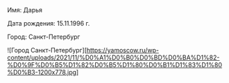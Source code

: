 Имя: Дарья

Дата рождения: 15.11.1996 г.

Город: Санкт-Петербург

![Город Санкт-Петербург][https://yamoscow.ru/wp-content/uploads/2021/11/%D0%A1%D0%B0%D0%BD%D0%BA%D1%82-%D0%9F%D0%B5%D1%82%D0%B5%D1%80%D0%B1%D1%83%D1%80%D0%B3-1200x778.jpg]